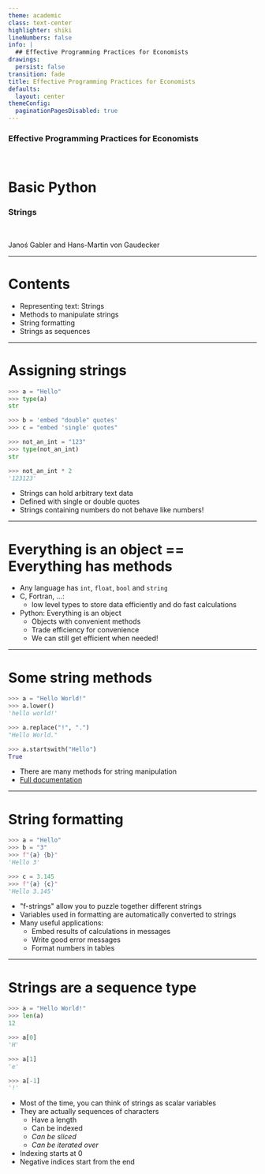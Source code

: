 ```yaml
---
theme: academic
class: text-center
highlighter: shiki
lineNumbers: false
info: |
  ## Effective Programming Practices for Economists
drawings:
  persist: false
transition: fade
title: Effective Programming Practices for Economists
defaults:
  layout: center
themeConfig:
  paginationPagesDisabled: true
---
```


### Effective Programming Practices for Economists

<br>

# Basic Python

### Strings

<br>


Janoś Gabler and Hans-Martin von Gaudecker

---

# Contents

- Representing text: Strings
- Methods to manipulate strings
- String formatting
- Strings as sequences

---


# Assigning strings

<div class="grid grid-cols-2 gap-4">
<div>

```python
>>> a = "Hello"
>>> type(a)
str

>>> b = 'embed "double" quotes'
>>> c = "embed 'single' quotes"

>>> not_an_int = "123"
>>> type(not_an_int)
str

>>> not_an_int * 2
'123123'
```

</div>
<div>

- Strings can hold arbitrary text data
- Defined with single or double quotes
- Strings containing numbers do not behave like numbers!

</div>
</div>


---

# Everything is an object == Everything has methods

- Any language has `int`, `float`, `bool` and `string`
- C, Fortran, ...:
  - low level types to store data efficiently and do fast calculations
- Python: Everything is an object
  - Objects with convenient methods
  - Trade efficiency for convenience
  - We can still get efficient when needed!

---

# Some string methods


<div class="grid grid-cols-2 gap-4">
<div>

```python
>>> a = "Hello World!"
>>> a.lower()
'hello world!'

>>> a.replace("!", ".")
"Hello World."

>>> a.startswith("Hello")
True
```

</div>
<div>

- There are many methods for string manipulation
- [Full documentation](https://docs.python.org/3/library/stdtypes.html#text-sequence-type-str)

</div>
</div>


---

# String formatting


<div class="grid grid-cols-2 gap-4">
<div>

```python
>>> a = "Hello"
>>> b = "3"
>>> f"{a} {b}"
'Hello 3'

>>> c = 3.145
>>> f"{a} {c}"
'Hello 3.145'

```

</div>
<div>

- "f-strings" allow you to puzzle together different strings
- Variables used in formatting are automatically converted to strings
- Many useful applications:
  - Embed results of calculations in messages
  - Write good error messages
  - Format numbers in tables

</div>
</div>


---

# Strings are a sequence type


<div class="grid grid-cols-2 gap-4">
<div>

```python
>>> a = "Hello World!"
>>> len(a)
12

>>> a[0]
'H'

>>> a[1]
'e'

>>> a[-1]
'!'
```

</div>
<div>

- Most of the time, you can think of strings as scalar variables
- They are actually sequences of characters
    - Have a length
    - Can be indexed
    - *Can be sliced*
    - *Can be iterated over*
- Indexing starts at 0
- Negative indices start from the end

</div>
</div>
